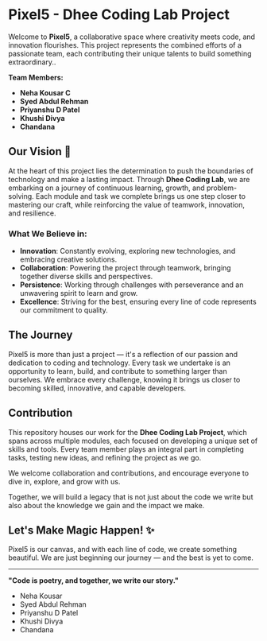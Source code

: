 # Pixel5 - Dhee Coding Lab Project

Welcome to **Pixel5**, a collaborative space where creativity meets code, and innovation flourishes. This project represents the combined efforts of a passionate team, each contributing their unique talents to build something extraordinary..

**Team Members:**
- **Neha Kousar C**
- **Syed Abdul Rehman**
- **Priyanshu D Patel**
- **Khushi Divya**
- **Chandana**

## Our Vision 🌟

At the heart of this project lies the determination to push the boundaries of technology and make a lasting impact. Through **Dhee Coding Lab**, we are embarking on a journey of continuous learning, growth, and problem-solving. Each module and task we complete brings us one step closer to mastering our craft, while reinforcing the value of teamwork, innovation, and resilience.

### What We Believe in:

- **Innovation**: Constantly evolving, exploring new technologies, and embracing creative solutions.
- **Collaboration**: Powering the project through teamwork, bringing together diverse skills and perspectives.
- **Persistence**: Working through challenges with perseverance and an unwavering spirit to learn and grow.
- **Excellence**: Striving for the best, ensuring every line of code represents our commitment to quality.

## The Journey

Pixel5 is more than just a project — it's a reflection of our passion and dedication to coding and technology. Every task we undertake is an opportunity to learn, build, and contribute to something larger than ourselves. We embrace every challenge, knowing it brings us closer to becoming skilled, innovative, and capable developers.

## Contribution

This repository houses our work for the **Dhee Coding Lab Project**, which spans across multiple modules, each focused on developing a unique set of skills and tools. Every team member plays an integral part in completing tasks, testing new ideas, and refining the project as we go.

We welcome collaboration and contributions, and encourage everyone to dive in, explore, and grow with us.

Together, we will build a legacy that is not just about the code we write but also about the knowledge we gain and the impact we make.

## Let's Make Magic Happen! ✨

Pixel5 is our canvas, and with each line of code, we create something beautiful. We are just beginning our journey — and the best is yet to come.

---

**"Code is poetry, and together, we write our story."**

- Neha Kousar  
- Syed Abdul Rehman  
- Priyanshu D Patel  
- Khushi Divya  
- Chandana
